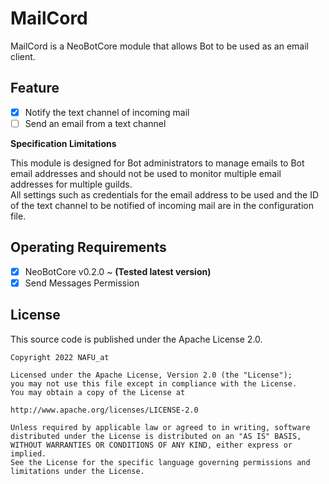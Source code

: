 # MailCord

MailCord is a NeoBotCore module that allows Bot to be used as an email client.

## Feature

- [x] Notify the text channel of incoming mail
- [ ] Send an email from a text channel

**Specification Limitations**

This module is designed for Bot administrators to manage emails to Bot email addresses and should not be used to monitor
multiple email addresses for multiple guilds.  
All settings such as credentials for the email address to be used and the ID of the text channel to be notified of
incoming mail are in the configuration file.

## Operating Requirements

- [x] NeoBotCore v0.2.0 ~ **(Tested latest version)**
- [x] Send Messages Permission

## License

This source code is published under the Apache License 2.0.

    Copyright 2022 NAFU_at

    Licensed under the Apache License, Version 2.0 (the "License");
    you may not use this file except in compliance with the License.
    You may obtain a copy of the License at

    http://www.apache.org/licenses/LICENSE-2.0

    Unless required by applicable law or agreed to in writing, software
    distributed under the License is distributed on an "AS IS" BASIS,
    WITHOUT WARRANTIES OR CONDITIONS OF ANY KIND, either express or implied.
    See the License for the specific language governing permissions and
    limitations under the License.
